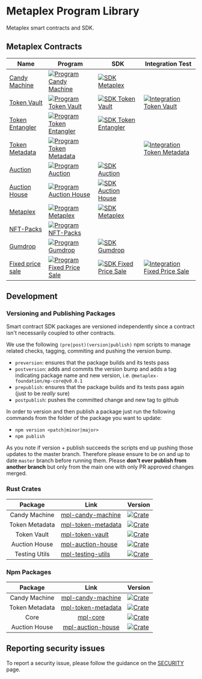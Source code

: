 # Metaplex Program Library

Metaplex smart contracts and SDK.

## Metaplex Contracts

| Name                                   | Program                                                                                                                                                                                                                                            | SDK                                                                                                                                                                                                                                                         | Integration Test                                                                                                                                                                                                                                                                    |
| -------------------------------------- | -------------------------------------------------------------------------------------------------------------------------------------------------------------------------------------------------------------------------------------------------- | ----------------------------------------------------------------------------------------------------------------------------------------------------------------------------------------------------------------------------------------------------------- | ----------------------------------------------------------------------------------------------------------------------------------------------------------------------------------------------------------------------------------------------------------------------------------- |
| [Candy Machine](./candy-machine)       | [![Program Candy Machine ](https://github.com/metaplex/metaplex-program-library/actions/workflows/program-candy-machine.yml/badge.svg)](https://github.com/metaplex/teamplex/actions/workflows/program-candy-machine.yml)                          | [![SDK Metaplex](https://github.com/metaplex/metaplex-program-library/actions/workflows/sdk-candy-machine.yml/badge.svg)](https://github.com/metaplex/metaplex-program-library/actions/workflows/sdk-candy-machine.yml)                                     |                                                                                                                                                                                                                                                                                     |
| [Token Vault](./token-vault)           | [![Program Token Vault](https://github.com/metaplex/metaplex-program-library/actions/workflows/program-token-vault.yml/badge.svg)](https://github.com/metaplex/teamplex/actions/workflows/program-token-vault.yml)                                 | [![SDK Token Vault](https://github.com/metaplex/metaplex-program-library/actions/workflows/sdk-token-vault.yml/badge.svg)](https://github.com/metaplex/metaplex-program-library/actions/workflows/sdk-token-vault.yml)                                      | [![Integration Token Vault](https://github.com/metaplex-foundation/metaplex-program-library/actions/workflows/integration-token-vault.yml/badge.svg)](https://github.com/metaplex-foundation/metaplex-program-library/actions/workflows/integration-token-vault.yml)                |
| [Token Entangler](./token-entangler)   | [![Program Token Entangler](https://github.com/metaplex/metaplex-program-library/actions/workflows/program-token-entangler.yml/badge.svg)](https://github.com/metaplex/teamplex/actions/workflows/program-token-entangler.yml)                     | [![SDK Token Entangler](https://github.com/metaplex/metaplex-program-library/actions/workflows/sdk-token-entangler.yml/badge.svg)](https://github.com/metaplex/metaplex-program-library/actions/workflows/sdk-token-entangler.yml)                          |                                                                                                                                                                                                                                                                                     |
| [Token Metadata](./token-metadata)     | [![Program Token Metadata ](https://github.com/metaplex/metaplex-program-library/actions/workflows/program-token-metadata.yml/badge.svg)](https://github.com/metaplex/teamplex/actions/workflows/program-token-metadata.yml)                       |                                                                                                                                                                                                                                                             | [![Integration Token Metadata](https://github.com/metaplex-foundation/metaplex-program-library/actions/workflows/integration-token-metadata.yml/badge.svg)](https://github.com/metaplex-foundation/metaplex-program-library/actions/workflows/integration-token-metadata.yml)       |
| [Auction](./auction)                   | [![Program Auction ](https://github.com/metaplex/metaplex-program-library/actions/workflows/program-auction.yml/badge.svg)](https://github.com/metaplex/teamplex/actions/workflows/program-auction.yml)                                            | [![SDK Auction](https://github.com/metaplex/metaplex-program-library/actions/workflows/sdk-auction.yml/badge.svg)](https://github.com/metaplex/metaplex-program-library/actions/workflows/sdk-auction.yml)                                                  |                                                                                                                                                                                                                                                                                     |
| [Auction House](./auction-house)       | [![Program Auction House ](https://github.com/metaplex/metaplex-program-library/actions/workflows/program-auction-house.yml/badge.svg)](https://github.com/metaplex/teamplex/actions/workflows/program-auction-house.yml)                          | [![SDK Auction House](https://github.com/metaplex/metaplex-program-library/actions/workflows/sdk-auction-house.yml/badge.svg)](https://github.com/metaplex/metaplex-program-library/actions/workflows/sdk-auction-house.yml)                                |                                                                                                                                                                                                                                                                                     |
| [Metaplex](./metaplex)                 | [![Program Metaplex ](https://github.com/metaplex/metaplex-program-library/actions/workflows/program-metaplex.yml/badge.svg)](https://github.com/metaplex/teamplex/actions/workflows/program-metaplex.yml)                                         | [![SDK Metaplex](https://github.com/metaplex/metaplex-program-library/actions/workflows/sdk-metaplex.yml/badge.svg)](https://github.com/metaplex/metaplex-program-library/actions/workflows/sdk-metaplex.yml)                                               |                                                                                                                                                                                                                                                                                     |
| [NFT-Packs](./nft-packs)               | [![Program NFT-Packs ](https://github.com/metaplex/metaplex-program-library/actions/workflows/program-nft-packs.yml/badge.svg)](https://github.com/metaplex/metaplex-program-library/actions/workflows/program-nft-packs.yml)                      |                                                                                                                                                                                                                                                             |                                                                                                                                                                                                                                                                                     |
| [Gumdrop](./gumdrop)                   | [![Program Gumdrop](https://github.com/metaplex/metaplex-program-library/actions/workflows/program-gumdrop.yml/badge.svg)](https://github.com/metaplex/teamplex/actions/workflows/program-gumdrop.yml)                                             | [![SDK Gumdrop](https://github.com/metaplex/metaplex-program-library/actions/workflows/sdk-gumdrop.yml/badge.svg)](https://github.com/metaplex/metaplex-program-library/actions/workflows/sdk-gumdrop.yml)                                                  |                                                                                                                                                                                                                                                                                     |
| [Fixed price sale](./fixed-price-sale) | [![Program Fixed Price Sale ](https://github.com/metaplex/metaplex-program-library/actions/workflows/program-fixed-price-sale.yml/badge.svg)](https://github.com/metaplex/metaplex-program-library/actions/workflows/program-fixed-price-sale.yml) | [![SDK Fixed Price Sale](https://github.com/metaplex-foundation/metaplex-program-library/actions/workflows/sdk-fixed-price-sale.yml/badge.svg)](https://github.com/metaplex-foundation/metaplex-program-library/actions/workflows/sdk-fixed-price-sale.yml) | [![Integration Fixed Price Sale](https://github.com/metaplex-foundation/metaplex-program-library/actions/workflows/integration-fixed-price-sale.yml/badge.svg)](https://github.com/metaplex-foundation/metaplex-program-library/actions/workflows/integration-fixed-price-sale.yml) |


## Development

### Versioning and Publishing Packages

Smart contract SDK packages are versioned independently since a contract isn't necessarily coupled
to other contracts.

We use the following `(pre|post)(version|publish)` npm scripts to manage related checks, tagging,
commiting and pushing the version bump.

- `preversion`: ensures that the package builds and its tests pass
- `postversion`: adds and commits the version bump and adds a tag indicating package name and new
  version, i.e. `@metaplex-foundation/mp-core@v0.0.1`
- `prepublish`: ensures that the package builds and its tests pass again (just to be _really_ sure)
- `postpublish`: pushes the committed change and new tag to github

In order to version and then publish a package just run the following commands from the folder of
the package you want to update:

- `npm version <patch|minor|major>`
- `npm publish`

As you note if version + publish succeeds the scripts end up pushing those updates to the master
branch. Therefore please ensure to be on and up to date `master` branch before running them. Please
**don't ever publish from another branch** but only from the main one with only PR approved changes
merged.

### Rust Crates

|    Package     | Link                                                              | Version                                                                                                                                                                                                                                                                   |
|:--------------:|-------------------------------------------------------------------|:--------------------------------------------------------------------------------------------------------------------------------------------------------------------------------------------------------------------------------------------------------------------------|
| Candy Machine  | [mpl-candy-machine](https://crates.io/crates/mpl-candy-machine)   | [![Crate](https://img.shields.io/crates/v/mpl-candy-machine)](https://crates.io/crates/mpl-candy-machine)                                                                                                                                                                 |
| Token Metadata | [mpl-token-metadata](https://crates.io/crates/mpl-token-metadata) | [![Crate](https://img.shields.io/crates/v/mpl-token-metadata)](https://crates.io/crates/mpl-token-metadata)                                                                                                                                                               |
|  Token Vault   | [mpl-token-vault](https://crates.io/crates/mpl-token-vault)       | [![Crate](https://img.shields.io/crates/v/mpl-token-vault)](https://crates.io/crates/mpl-token-vault)                                                                                                                                                                     |
| Auction House  | [mpl-auction-house](https://crates.io/crates/mpl-auction-house)   | [![Crate](https://img.shields.io/crates/v/mpl-auction-house)](https://crates.io/crates/mpl-auction-house)                                                                                                                                                                     |
| Testing Utils  | [mpl-testing-utils](https://crates.io/crates/mpl-testing-utils)   | [![Crate](https://img.shields.io/crates/v/mpl-testing-utils)](https://crates.io/crates/mpl-testing-utils)                                                                                                                                                                     |

### Npm Packages
|    Package     |                                            Link                                             | Version                                                                                                  |
|:--------------:|:-------------------------------------------------------------------------------------------:|:---------------------------------------------------------------------------------------------------------|
| Candy Machine  |  [mpl-candy-machine](https://www.npmjs.com/package/@metaplex-foundation/mpl-candy-machine)  | [![Crate](https://img.shields.io/npm/v/@metaplex-foundation/mpl-candy-machine)](https://www.npmjs.com/package/@metaplex-foundation/mpl-candy-machine)   |
| Token Metadata | [mpl-token-metadata](https://www.npmjs.com/package/@metaplex-foundation/mpl-token-metadata) | [![Crate](https://img.shields.io/npm/v/@metaplex-foundation/mpl-token-metadata)](https://www.npmjs.com/package/@metaplex-foundation/mpl-token-metadata) |
|      Core      |           [mpl-core](https://www.npmjs.com/package/@metaplex-foundation/mpl-core)           | [![Crate](https://img.shields.io/npm/v/@metaplex-foundation/mpl-core)](https://www.npmjs.com/package/@metaplex-foundation/mpl-core)       |
| Auction House  |               [mpl-auction-house](https://www.npmjs.com/package/@metaplex-foundation/mpl-auction-house)               | [![Crate](https://img.shields.io/npm/v/@metaplex-foundation/mpl-auction-house)](https://www.npmjs.com/package/@metaplex-foundation/mpl-auction-house)   |



## Reporting security issues

To report a security issue, please follow the guidance on the [SECURITY](.github/SECURITY.md) page.
